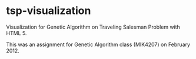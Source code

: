 tsp-visualization
=================

Visualization for Genetic Algorithm on Traveling Salesman Problem with HTML 5.

This was an assignment for Genetic Algorithm class (MIK4207) on February 2012.
